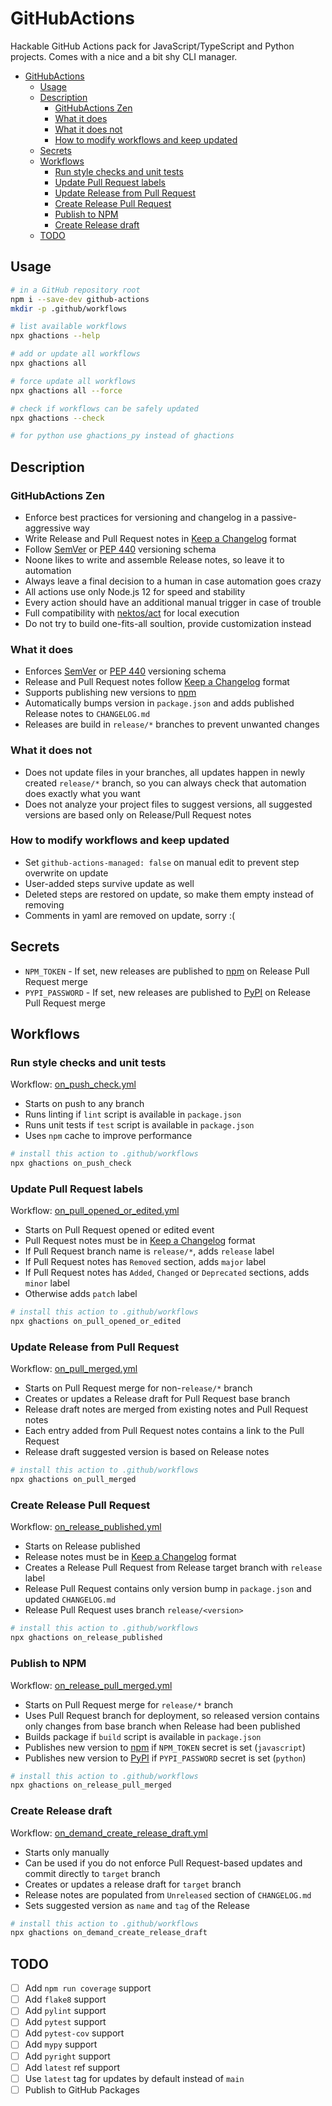 # GitHubActions

Hackable GitHub Actions pack for JavaScript/TypeScript and Python projects.
Comes with a nice and a bit shy CLI manager. 

- [GitHubActions](#githubactions)
  - [Usage](#usage)
  - [Description](#description)
    - [GitHubActions Zen](#githubactions-zen)
    - [What it does](#what-it-does)
    - [What it does not](#what-it-does-not)
    - [How to modify workflows and keep updated](#how-to-modify-workflows-and-keep-updated)
  - [Secrets](#secrets)
  - [Workflows](#workflows)
    - [Run style checks and unit tests](#run-style-checks-and-unit-tests)
    - [Update Pull Request labels](#update-pull-request-labels)
    - [Update Release from Pull Request](#update-release-from-pull-request)
    - [Create Release Pull Request](#create-release-pull-request)
    - [Publish to NPM](#publish-to-npm)
    - [Create Release draft](#create-release-draft)
  - [TODO](#todo)

## Usage

```bash
# in a GitHub repository root
npm i --save-dev github-actions
mkdir -p .github/workflows

# list available workflows
npx ghactions --help

# add or update all workflows
npx ghactions all

# force update all workflows
npx ghactions all --force

# check if workflows can be safely updated
npx ghactions --check

# for python use ghactions_py instead of ghactions
```

## Description

### GitHubActions Zen

- Enforce best practices for versioning and changelog in a passive-aggressive way
- Write Release and Pull Request notes in [Keep a Changelog](https://keepachangelog.com/en/1.0.0/) format
- Follow [SemVer](https://semver.org/) or [PEP 440](https://www.python.org/dev/peps/pep-0440/) versioning schema
- Noone likes to write and assemble Release notes, so leave it to automation
- Always leave a final decision to a human in case automation goes crazy
- All actions use only Node.js 12 for speed and stability
- Every action should have an additional manual trigger in case of trouble
- Full compatibility with [nektos/act](https://github.com/nektos/act) for local execution
- Do not try to build one-fits-all soultion, provide customization instead

### What it does

- Enforces [SemVer](https://semver.org/) or [PEP 440](https://www.python.org/dev/peps/pep-0440/) versioning schema
- Release and Pull Request notes follow [Keep a Changelog](https://keepachangelog.com/en/1.0.0/) format
- Supports publishing new versions to [npm](https://www.npmjs.com/)
- Automatically bumps version in `package.json` and adds published Release notes to `CHANGELOG.md`
- Releases are build in `release/*` branches to prevent unwanted changes 

### What it does not

- Does not update files in your branches, all updates happen in newly created `release/*` branch,
  so you can always check that automation does exactly what you want
- Does not analyze your project files to suggest versions, all suggested versions are based
  only on Release/Pull Request notes

### How to modify workflows and keep updated
- Set `github-actions-managed: false` on manual edit to prevent step overwrite on update
- User-added steps survive update as well
- Deleted steps are restored on update, so make them empty instead of removing
- Comments in yaml are removed on update, sorry :(

## Secrets

- `NPM_TOKEN` - If set, new releases are published to [npm](https://www.npmjs.com/) on Release Pull Request merge
- `PYPI_PASSWORD` - If set, new releases are published to [PyPI](https://pypi.org/) on Release Pull Request merge

## Workflows

### Run style checks and unit tests

Workflow: [on_push_check.yml](workflows/on_push_check.yml)

- Starts on push to any branch
- Runs linting if `lint` script is available in `package.json`
- Runs unit tests if `test` script is available in `package.json`
- Uses `npm` cache to improve performance

```bash
# install this action to .github/workflows
npx ghactions on_push_check
```

### Update Pull Request labels

Workflow: [on_pull_opened_or_edited.yml](./workflows/on_pull_opened_or_edited.yml)

- Starts on Pull Request opened or edited event
- Pull Request notes must be in [Keep a Changelog](https://keepachangelog.com/en/1.0.0/) format
- If Pull Request branch name is `release/*`, adds `release` label
- If Pull Request notes has `Removed` section, adds `major` label
- If Pull Request notes has `Added`, `Changed` or `Deprecated` sections, adds `minor` label
- Otherwise adds `patch` label

```bash
# install this action to .github/workflows
npx ghactions on_pull_opened_or_edited
```

### Update Release from Pull Request

Workflow: [on_pull_merged.yml](./workflows/on_pull_merged.yml)

- Starts on Pull Request merge for non-`release/*` branch
- Creates or updates a Release draft for Pull Request base branch
- Release draft notes are merged from existing notes and Pull Request notes
- Each entry added from Pull Request notes contains a link to the Pull Request 
- Release draft suggested version is based on Release notes

```bash
# install this action to .github/workflows
npx ghactions on_pull_merged
```

### Create Release Pull Request

Workflow: [on_release_published.yml](./workflows/on_release_published.yml)

- Starts on Release published
- Release notes must be in [Keep a Changelog](https://keepachangelog.com/en/1.0.0/) format
- Creates a Release Pull Request from Release target branch with `release` label
- Release Pull Request contains only version bump in `package.json` and updated `CHANGELOG.md`
- Release Pull Request uses branch `release/<version>`

```bash
# install this action to .github/workflows
npx ghactions on_release_published
```

### Publish to NPM

Workflow: [on_release_pull_merged.yml](./workflows/on_release_pull_merged.yml)

- Starts on Pull Request merge for `release/*` branch
- Uses Pull Request branch for deployment, so released version contains only changes
  from base branch when Release had been published
- Builds package if `build` script is available in `package.json`
- Publishes new version to [npm](https://www.npmjs.com/) if `NPM_TOKEN` secret is set (`javascript`)
- Publishes new version to [PyPI](https://pypi.org/) if `PYPI_PASSWORD` secret is set (`python`)

```bash
# install this action to .github/workflows
npx ghactions on_release_pull_merged
```

### Create Release draft

Workflow: [on_demand_create_release_draft.yml](./workflows/on_demand_create_release_draft.yml)

- Starts only manually
- Can be used if you do not enforce Pull Request-based updates and commit directly to `target` branch
- Creates or updates a release draft for `target` branch
- Release notes are populated from `Unreleased` section of `CHANGELOG.md`
- Sets suggested version as `name` and `tag` of the Release


```bash
# install this action to .github/workflows
npx ghactions on_demand_create_release_draft
```

## TODO

- [ ] Add `npm run coverage` support
- [ ] Add `flake8` support
- [ ] Add `pylint` support
- [ ] Add `pytest` support
- [ ] Add `pytest-cov` support
- [ ] Add `mypy` support
- [ ] Add `pyright` support
- [ ] Add `latest` ref support
- [ ] Use `latest` tag for updates by default instead of `main`
- [ ] Publish to GitHub Packages

